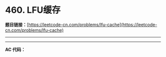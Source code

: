 # 460. LFU缓存

**题目链接：**[https://leetcode-cn.com/problems/lfu-cache](https://leetcode-cn.com/problems/lfu-cache)

---

<Cards card="leetcode_460_lfu-cache"></Cards>

---

**AC 代码：**

```java

```